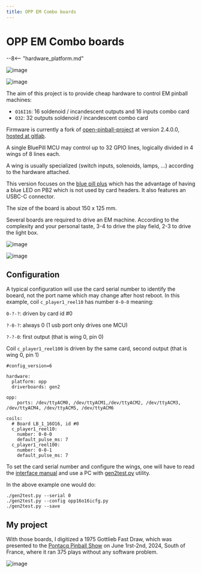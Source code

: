 ```yaml
---
title: OPP EM Combo boards
---
```


# OPP EM Combo boards

--8<-- "hardware_platform.md"


![image](/docs/hardware/images/O16I16_comps.jpg)

![image](/docs/hardware/images/O32_comps.jpg)

The aim of this project is to provide cheap hardware to control EM pinball machines:

* `O16I16`: 16 soldenoid / incandescent outputs and 16 inputs combo card
* `O32`: 32 outputs soldenoid / incandescent combo card

Firmware is currently a fork of [open-pinball-project](https://sourceforge.net/projects/open-pinball-project/) at version 2.4.0.0, [hosted at gitlab](https://gitlab.com/mrechte/open-pinball-project).

A single BluePill MCU may control up to 32 GPIO lines, logically divided in 4 wings of 8 lines each.

A wing is usually specialized (switch inputs, solenoids, lamps, ...) according to the hardware attached.

This version focuses on the [blue pill plus](https://github.com/WeActStudio/BluePill-Plus) which has the advantage
of having a blue LED on PB2 which is not used by card headers. It also features an USBC-C connector.

The size of the board is about 150 x 125 mm.

Several boards are required to drive an EM machine. 
According to the complexity and your personal taste, 3-4 to drive the play field, 2-3 to drive the light box.

![image](/docs/hardware/images/fast_draw_lb.jpg)

![image](/docs/hardware/images/fast_draw_pf.jpg)

## Configuration

A typical configuration will use the card serial number to identify the boeard, not the port name which may change after host reboot.
In this example, coil `c_player1_reel10` has number `0-0-0` meaning:

`0-?-?`: driven by card id #0

`?-0-?`: always 0 (1 usb port only drives one MCU)

`?-?-0`: first output (that is wing 0, pin 0)

Coil `c_player1_reel100` is driven by the same card, second output (that is wing 0, pin 1)


``` mpf-config
#config_version=6

hardware:
  platform: opp
  driverboards: gen2

opp:
    ports: /dev/ttyACM0, /dev/ttyACM1,/dev/ttyACM2, /dev/ttyACM3, /dev/ttyACM4, /dev/ttyACM5, /dev/ttyACM6

coils:
  # Board LB_1_16O16, id #0
  c_player1_reel10:
    number: 0-0-0
    default_pulse_ms: 7
  c_player1_reel100:
    number: 0-0-1
    default_pulse_ms: 7

```

To set the card serial number and configure the wings, one will have to read the [interface manual](https://gitlab.com/mrechte/open-pinball-project/-/blob/master/doc/brdIntf.fodt)
and use a PC with [gen2test.py](https://gitlab.com/mrechte/open-pinball-project/-/tree/master/firmware/tools) utility.

In the above example one would do:

```
./gen2test.py --serial 0
./gen2test.py --config opp16o16icfg.py
./gen2test.py --save
```

## My project

With those boards, I digitized a 1975 Gottlieb Fast Draw, which was presented to the [Pontacq Pinball Show](https://www.facebook.com/groups/154388563388625)
on June 1rst-2nd, 2024, South of France, where it ran 375 plays without any software problem.

![image](/docs/hardware/images/pontacq.jpg)


